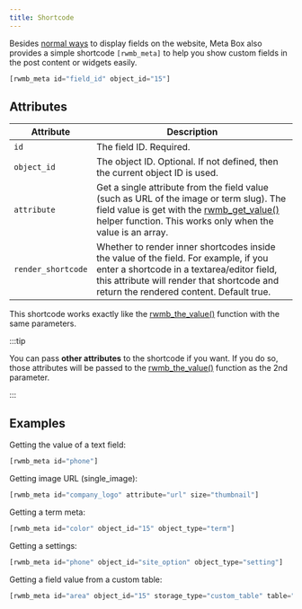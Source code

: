 ```yaml
---
title: Shortcode
---
```


Besides [normal ways](/custom-fields/#displaying-fields) to display fields on the website, Meta Box also provides a simple shortcode `[rwmb_meta]` to help you show custom fields in the post content or widgets easily.

```php
[rwmb_meta id="field_id" object_id="15"]
```

## Attributes

Attribute|Description
---|---
`id`|The field ID. Required.
`object_id`|The object ID. Optional. If not defined, then the current object ID is used.
`attribute`|Get a single attribute from the field value (such as URL of the image or term slug). The field value is get with the [rwmb_get_value()](/rwmb-get-value/) helper function. This works only when the value is an array.
`render_shortcode`|Whether to render inner shortcodes inside the value of the field. For example, if you enter a shortcode in a textarea/editor field, this attribute will render that shortcode and return the rendered content. Default true.

This shortcode works exactly like the [rwmb_the_value()](/rwmb-the-value/) function with the same parameters.

:::tip

You can pass **other attributes** to the shortcode if you want. If you do so, those attributes will be passed to the [rwmb_the_value()](/rwmb-the-value/) function as the 2nd parameter.

:::

## Examples

Getting the value of a text field:

```php
[rwmb_meta id="phone"]
```

Getting image URL (single_image):

```php
[rwmb_meta id="company_logo" attribute="url" size="thumbnail"]
```

Getting a term meta:

```php
[rwmb_meta id="color" object_id="15" object_type="term"]
```

Getting a settings:

```php
[rwmb_meta id="phone" object_id="site_option" object_type="setting"]
```

Getting a field value from a custom table:

```php
[rwmb_meta id="area" object_id="15" storage_type="custom_table" table="properties"]
```
